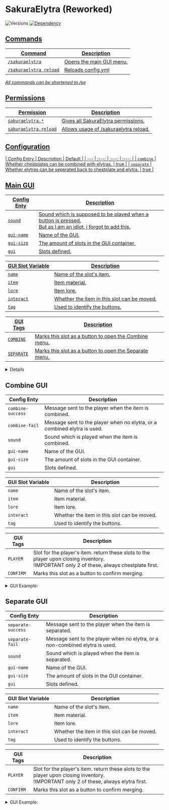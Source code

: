 # SakuraElytra (Reworked)
![Versions](https://img.shields.io/badge/Versions-1.18%20--%201.19%2B-brightgreen?style=flat)
<a href="https://github.com/Valorless/ValorlessUtils" rel="nofollow"><img src="https://img.shields.io/badge/Requires-ValorlessUtils-red?style=flat" alt="Dependency" style="max-width: 100%;"/>
<br>

## Commands
| Command | Description |
| --- | --- |
| `/sakuraelytra` | Opens the main GUI menu. |
| `/sakuraelytra reload` | Reloads config.yml |

*All commands can be shortened to /se*
  
## Permissions
| Permission | Description |
| --- | --- |
| `sakuraelytra.*` | Gives all SakuraElytra permissions. |
| `sakuraelytra.reload` | Allows usage of /sakuraelytra reload. |

## Configuration
| Config Entry | Description | Default | 
| --- | :---: | :---: | :---: |
| `combine` | Whether chestplates can be combined with elytras. | true |
| `separate` | Whether elytras can be seperated back to chestplate and elytra. | true |

## Main GUI

| Config Enty | Description |
| --- | --- |
| `sound` | Sound which is supposed to be played when a button is pressed.<br>But as I am an idiot, i forgot to add this. |
| `gui-name` | Name of the GUI. |
| `gui-size` | The amount of slots in the GUI container. |
| `gui` | Slots defined. |

| GUI Slot Variable | Description |
| --- | --- |
| `name` | Name of the slot's item. |
| `item` | Item material. |
| `lore` | Item lore. |
| `interact` | Whether the item in this slot can be moved. |
| `tag` | Used to identify the buttons. |

| GUI Tags | Description |
| --- | --- |
| `COMBINE` | Marks this slot as a button to open the Combine menu. |
| `SEPARATE` | Marks this slot as a button to open the Separate menu. |

<details>
  <summary>GUI Example:</summary>

```yaml
main-gui:
  '12':
    name: §dCombine
    item: ANVIL
    lore:
      - '§fLeft-Click to open the combination menu.'
    interact: false
    tag: COMBINE
  '14':
    name: §bSeparate
    item: GRINDSTONE
    lore:
      - '§fLeft-Click to open the separation menu.'
    interact: false
    tag: SEPARATE

```
You can copy and use this as default.<br>
The reason this is not default, is that if you don't define the ones default in the config file (I removed them all to avoid this),
then any undefined slots would default to the plugin's internal default config.
</details>

## Combine GUI

| Config Enty | Description |
| --- | --- |
| `combine-success` | Message sent to the player when the item is combined. |
| `combine-fail` | Message sent to the player when no elytra, or a combined elytra is used. |
| `sound` | Sound which is played when the item is combined. |
| `gui-name` | Name of the GUI. |
| `gui-size` | The amount of slots in the GUI container. |
| `gui` | Slots defined. |

| GUI Slot Variable | Description |
| --- | --- |
| `name` | Name of the slot's item. |
| `item` | Item material. |
| `lore` | Item lore. |
| `interact` | Whether the item in this slot can be moved. |
| `tag` | Used to identify the buttons. |

| GUI Tags | Description |
| --- | --- |
| `PLAYER` | Slot for the player's item. return these slots to the player upon closing inventory.<br>!IMPORTANT only 2 of these, always chestplate first. |
| `CONFIRM` | Marks this slot as a button to confirm merging. |

<details>
  <summary>GUI Example:</summary>

```yaml
combine-gui:
  '12':
    name: §e§lInfo
    item: IRON_CHESTPLATE
    lore:
      - '§fPlace your chestplate in the'
      - '§fempty slot underneath.'
    interact: false
    tag: ''
  '14':
    name: §e§lInfo
    item: ELYTRA
    lore:
      - '§fPlace the elytra you wish'
      - '§fto merge with.'
    interact: false
    tag: ''
  '21':
    name: Slot 1
    item: AIR
    lore:
      - ''
    interact: true
    tag: PLAYER
  '23':
    name: Slot 2
    item: AIR
    lore:
      - ''
    interact: true
    tag: PLAYER
  '31':
    name: §a§lMerge
    item: LIME_STAINED_GLASS_PANE
    lore:
      - '§fClick here to'
      - '§fcombine the items.'
    interact: false
    tag: CONFIRM

```
You can copy and use this as default.<br>
The reason this is not default, is that if you don't define the ones default in the config file (I removed them all to avoid this),
then any undefined slots would default to the plugin's internal default config.
</details>

## Separate GUI

| Config Enty | Description |
| --- | --- |
| `separate-success` | Message sent to the player when the item is separated. |
| `separate-fail` | Message sent to the player when no elytra, or a non-combined elytra is used. |
| `sound` | Sound which is played when the item is separated. |
| `gui-name` | Name of the GUI. |
| `gui-size` | The amount of slots in the GUI container. |
| `gui` | Slots defined. |

| GUI Slot Variable | Description |
| --- | --- |
| `name` | Name of the slot's item. |
| `item` | Item material. |
| `lore` | Item lore. |
| `interact` | Whether the item in this slot can be moved. |
| `tag` | Used to identify the buttons. |

| GUI Tags | Description |
| --- | --- |
| `PLAYER` | Slot for the player's item. return these slots to the player upon closing inventory.<br>!IMPORTANT only 2 of these, always elytra first. |
| `CONFIRM` | Marks this slot as a button to confirm merging. |

<details>
  <summary>GUI Example:</summary>

```yaml
separate-gui:
  '12':
    name: §e§lInfo
    item: ELYTRA
    lore:
      - '§fPlace your elytra in the'
      - '§fempty slot to the right.'
    interact: false
    tag: ''
  '13':
    name: Slot 1
    item: AIR
    lore:
      - ''
    interact: true
    tag: PLAYER
  '22':
    name: §c§lSeperate
    item: RED_STAINED_GLASS_PANE
    lore:
      - '§fClick here to'
      - '§fseperate the items.'
    interact: false
    tag: CONFIRM
  '31':
    name: Slot 2
    item: AIR
    lore:
      - ''
    interact: true
    tag: PLAYER

```
You can copy and use this as default.<br>
The reason this is not default, is that if you don't define the ones default in the config file (I removed them all to avoid this),
then any undefined slots would default to the plugin's internal default config.
</details>
